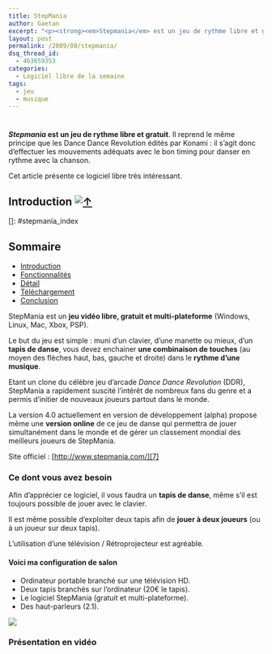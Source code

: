 ```yaml
---
title: StepMania
author: Gaetan
excerpt: "<p><strong><em>Stepmania</em> est un jeu de rythme libre et gratuit</strong>. Il reprend le même principe que les Dance Dance Revolution édités par Konami&nbsp;: il s'agit donc d'effectuer les mouvements adéquats avec le bon timing pour danser en rythme avec la chanson.</p> <p>Cet article présente ce logiciel libre très intéressant.</p>"
layout: post
permalink: /2009/08/stepmania/
dsq_thread_id:
  - 463659353
categories:
  - Logiciel libre de la semaine
tags:
  - jeu
  - musique
---
```

# 

***Stepmania* est un jeu de rythme libre et gratuit**. Il reprend le même principe que les Dance Dance Revolution édités par Konami : il s’agit donc d’effectuer les mouvements adéquats avec le bon timing pour danser en rythme avec la chanson.

Cet article présente ce logiciel libre très intéressant.



## Introduction [![↑][2]][2]

 []: #stepmania_index

## Sommaire

*   [Introduction][2]
*   [Fonctionnalités][3]
*   [Détail][4]
*   [Téléchargement][5]
*   [Conclusion][6]

StepMania est un **jeu vidéo libre, gratuit et multi-plateforme** (Windows, Linux, Mac, Xbox, PSP).

 [2]: #stepmania_introduction
 [3]: #stepmania_fonctionnalites
 [4]: #stepmania_detail
 [5]: #stepmania_telechargement
 [6]: #stepmania_conclusion

Le but du jeu est simple : muni d’un clavier, d’une manette ou mieux, d’un **tapis de danse**, vous devez enchainer **une combinaison de touches** (au moyen des flèches haut, bas, gauche et droite) dans le **rythme d’une musique**.

Etant un clone du célèbre jeu d’arcade *Dance Dance Revolution* (DDR), StepMania a rapidement suscité l’intérêt de nombreux fans du genre et a permis d’initier de nouveaux joueurs partout dans le monde.

La version 4.0 actuellement en version de développement (alpha) propose même une **version online** de ce jeu de danse qui permettra de jouer simultanément dans le monde et de gérer un classement mondial des meilleurs joueurs de StepMania.

Site officiel : [http://www.stepmania.com/][7]

 [7]: http://www.stepmania.com/ "http://www.stepmania.com/"

### Ce dont vous avez besoin

Afin d’apprécier ce logiciel, il vous faudra un **tapis de danse**, même s’il est toujours possible de jouer avec le clavier.

Il est même possible d’exploiter deux tapis afin de **jouer à deux joueurs** (ou à un joueur sur deux tapis).

L’utilisation d’une télévision / Rétroprojecteur est agréable.

#### Voici ma configuration de salon

*   Ordinateur portable branché sur une télévision HD.
*   Deux tapis branchés sur l’ordinateur (20€ le tapis).
*   Le logiciel StepMania (gratuit et multi-plateforme).
*   Des haut-parleurs (2.1).

![][8]

 [8]: http://data.greweb.fr/blog/image/logiciel/stepmania/stepmania_configuration_salon.jpg

### Présentation en vidéo